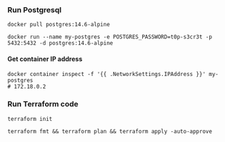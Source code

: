 
### Run Postgresql
```
docker pull postgres:14.6-alpine
```

```
docker run --name my-postgres -e POSTGRES_PASSWORD=t0p-s3cr3t -p 5432:5432 -d postgres:14.6-alpine
```

#### Get container IP address
```
docker container inspect -f '{{ .NetworkSettings.IPAddress }}' my-postgres
# 172.18.0.2
```

### Run Terraform code
```
terraform init

terraform fmt && terraform plan && terraform apply -auto-approve
```